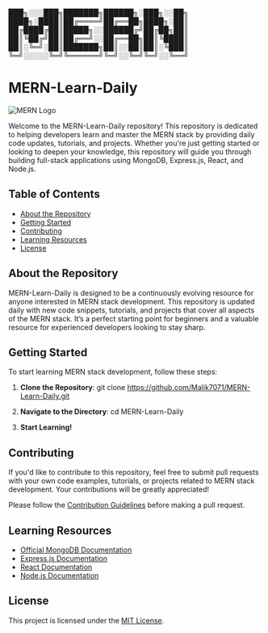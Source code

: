 ███╗░░░███╗███████╗██████╗░███╗░░██╗
████╗░████║██╔════╝██╔══██╗████╗░██║
██╔████╔██║█████╗░░██████╔╝██╔██╗██║
██║╚██╔╝██║██╔══╝░░██╔══██╗██║╚████║
██║░╚═╝░██║███████╗██║░░██║██║░╚███║
╚═╝░░░░░╚═╝╚══════╝╚═╝░░╚═╝╚═╝░░╚══╝

# MERN-Learn-Daily

![MERN Logo](https://miro.medium.com/v2/resize:fit:678/0*kxPYwfJmkXZ3iCWy.png)

Welcome to the MERN-Learn-Daily repository! This repository is dedicated to helping developers learn and master the MERN stack by providing daily code updates, tutorials, and projects. Whether you're just getting started or looking to deepen your knowledge, this repository will guide you through building full-stack applications using MongoDB, Express.js, React, and Node.js.

## Table of Contents

- [About the Repository](#about-the-repository)
- [Getting Started](#getting-started)
- [Contributing](#contributing)
- [Learning Resources](#learning-resources)
- [License](#license)

## About the Repository

MERN-Learn-Daily is designed to be a continuously evolving resource for anyone interested in MERN stack development. This repository is updated daily with new code snippets, tutorials, and projects that cover all aspects of the MERN stack. It’s a perfect starting point for beginners and a valuable resource for experienced developers looking to stay sharp.

## Getting Started

To start learning MERN stack development, follow these steps:

1. **Clone the Repository**:
   git clone https://github.com/Malik7071/MERN-Learn-Daily.git

2. **Navigate to the Directory**:
   cd MERN-Learn-Daily

4. **Start Learning!**

## Contributing

If you'd like to contribute to this repository, feel free to submit pull requests with your own code examples, tutorials, or projects related to MERN stack development. Your contributions will be greatly appreciated!

Please follow the [Contribution Guidelines](CONTRIBUTING.md) before making a pull request.

## Learning Resources

- [Official MongoDB Documentation](https://docs.mongodb.com/)
- [Express.js Documentation](https://expressjs.com/)
- [React Documentation](https://reactjs.org/docs/getting-started.html)
- [Node.js Documentation](https://nodejs.org/en/docs/)

## License

This project is licensed under the [MIT License](LICENSE).
